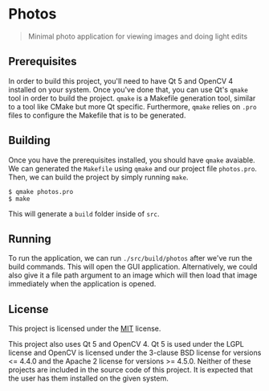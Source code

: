 # Photos

> Minimal photo application for viewing images and doing light edits

## Prerequisites

In order to build this project, you'll need to have Qt 5 and OpenCV 4
installed on your system. Once you've done that, you can use Qt's `qmake`
tool in order to build the project. `qmake` is a Makefile generation tool,
similar to a tool like CMake but more Qt specific. Furthermore, `qmake` relies
on `.pro` files to configure the Makefile that is to be generated.

## Building

Once you have the prerequisites installed, you should have `qmake` avaiable.
We can generated the `Makefile` using `qmake` and our project file `photos.pro`.
Then, we can build the project by simply running `make`.

```
$ qmake photos.pro
$ make
```

This will generate a `build` folder inside of `src`.

## Running

To run the application, we can run `./src/build/photos` after we've run the build commands.
This will open the GUI application. Alternatively, we could also give it a file path argument to an image which will then load that image immediately when the application is opened.

## License

This project is licensed under the [MIT](./LICENSE) license.

This project also uses Qt 5 and OpenCV 4. Qt 5 is used under the LGPL
license and OpenCV is licensed under the 3-clause BSD license for versions
<= 4.4.0 and the Apache 2 license for versions >= 4.5.0. Neither of these
projects are included in the source code of this project. It is expected
that the user has them installed on the given system.
